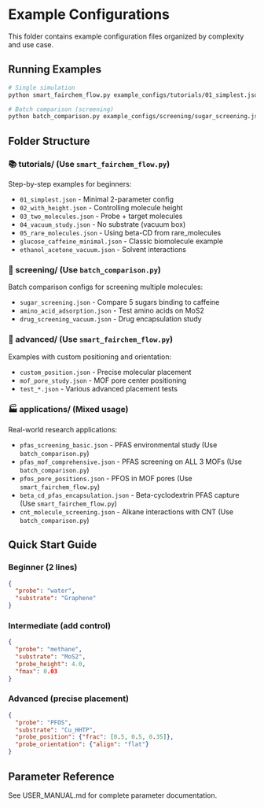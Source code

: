 # Example Configurations

This folder contains example configuration files organized by complexity and use case.

## Running Examples

```bash
# Single simulation
python smart_fairchem_flow.py example_configs/tutorials/01_simplest.json

# Batch comparison (screening)
python batch_comparison.py example_configs/screening/sugar_screening.json
```

## Folder Structure

### 📚 tutorials/ (Use `smart_fairchem_flow.py`)
Step-by-step examples for beginners:
- `01_simplest.json` - Minimal 2-parameter config
- `02_with_height.json` - Controlling molecule height
- `03_two_molecules.json` - Probe + target molecules
- `04_vacuum_study.json` - No substrate (vacuum box)
- `05_rare_molecules.json` - Using beta-CD from rare_molecules
- `glucose_caffeine_minimal.json` - Classic biomolecule example
- `ethanol_acetone_vacuum.json` - Solvent interactions

### 🔬 screening/ (Use `batch_comparison.py`)
Batch comparison configs for screening multiple molecules:
- `sugar_screening.json` - Compare 5 sugars binding to caffeine
- `amino_acid_adsorption.json` - Test amino acids on MoS2
- `drug_screening_vacuum.json` - Drug encapsulation study

### 🎯 advanced/ (Use `smart_fairchem_flow.py`)
Examples with custom positioning and orientation:
- `custom_position.json` - Precise molecular placement
- `mof_pore_study.json` - MOF pore center positioning
- `test_*.json` - Various advanced placement tests

### 🏭 applications/ (Mixed usage)
Real-world research applications:
- `pfas_screening_basic.json` - PFAS environmental study (Use `batch_comparison.py`)
- `pfas_mof_comprehensive.json` - PFAS screening on ALL 3 MOFs (Use `batch_comparison.py`)
- `pfos_pore_positions.json` - PFOS in MOF pores (Use `smart_fairchem_flow.py`)
- `beta_cd_pfas_encapsulation.json` - Beta-cyclodextrin PFAS capture (Use `smart_fairchem_flow.py`)
- `cnt_molecule_screening.json` - Alkane interactions with CNT (Use `batch_comparison.py`)

## Quick Start Guide

### Beginner (2 lines)
```json
{
  "probe": "water",
  "substrate": "Graphene"
}
```

### Intermediate (add control)
```json
{
  "probe": "methane",
  "substrate": "MoS2",
  "probe_height": 4.0,
  "fmax": 0.03
}
```

### Advanced (precise placement)
```json
{
  "probe": "PFOS",
  "substrate": "Cu_HHTP",
  "probe_position": {"frac": [0.5, 0.5, 0.35]},
  "probe_orientation": {"align": "flat"}
}
```

## Parameter Reference

See USER_MANUAL.md for complete parameter documentation.